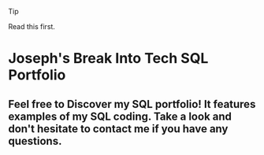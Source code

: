 > [!TIP]
> Read this first.

# Joseph's Break Into Tech SQL Portfolio

## Feel free to Discover my SQL portfolio! It features examples of my SQL coding. Take a look and don't hesitate to contact me if you have any questions.

